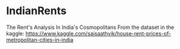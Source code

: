 # IndianRents
The Rent's Analysis In India's Cosmopolitans 
From the dataset in the kaggle: https://www.kaggle.com/saisaathvik/house-rent-prices-of-metropolitan-cities-in-india
